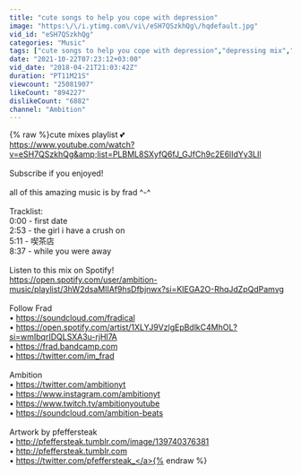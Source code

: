 ```yaml
---
title: "cute songs to help you cope with depression"
image: "https:\/\/i.ytimg.com\/vi\/eSH7QSzkhQg\/hqdefault.jpg"
vid_id: "eSH7QSzkhQg"
categories: "Music"
tags: ["cute songs to help you cope with depression","depressing mix","lofi"]
date: "2021-10-22T07:23:12+03:00"
vid_date: "2018-04-21T21:03:42Z"
duration: "PT11M21S"
viewcount: "25081907"
likeCount: "894227"
dislikeCount: "6882"
channel: "Ambition"
---
```

{% raw %}cute mixes playlist 💕<br /><a rel="nofollow" target="blank" href="https://www.youtube.com/watch?v=eSH7QSzkhQg&amp;list=PLBML8SXyfQ6fJ_GJfCh9c2E6lIdYy3LIl">https://www.youtube.com/watch?v=eSH7QSzkhQg&amp;list=PLBML8SXyfQ6fJ_GJfCh9c2E6lIdYy3LIl</a><br /><br />Subscribe if you enjoyed!<br /><br />all of this amazing music is by frad ^-^<br /><br />Tracklist:<br />0:00 - first date<br />2:53 - the girl i have a crush on<br />5:11 - 喫茶店<br />8:37 - while you were away<br /><br />Listen to this mix on Spotify!<br /><a rel="nofollow" target="blank" href="https://open.spotify.com/user/ambition-music/playlist/3hW2dsaMlIAf9hsDfbjnwx?si=KIEGA2O-RhqJdZpQdPamvg">https://open.spotify.com/user/ambition-music/playlist/3hW2dsaMlIAf9hsDfbjnwx?si=KIEGA2O-RhqJdZpQdPamvg</a><br /><br />Follow Frad<br />• <a rel="nofollow" target="blank" href="https://soundcloud.com/fradical">https://soundcloud.com/fradical</a><br />• <a rel="nofollow" target="blank" href="https://open.spotify.com/artist/1XLYJ9VzlgEpBdlkC4MhOL?si=wmIbqrIDQLSXA3u-rjHl7A">https://open.spotify.com/artist/1XLYJ9VzlgEpBdlkC4MhOL?si=wmIbqrIDQLSXA3u-rjHl7A</a><br />• <a rel="nofollow" target="blank" href="https://frad.bandcamp.com">https://frad.bandcamp.com</a><br />• <a rel="nofollow" target="blank" href="https://twitter.com/im_frad">https://twitter.com/im_frad</a><br /><br />Ambition <br />• <a rel="nofollow" target="blank" href="https://twitter.com/ambitionyt">https://twitter.com/ambitionyt</a><br />• <a rel="nofollow" target="blank" href="https://www.instagram.com/ambitionyt">https://www.instagram.com/ambitionyt</a><br />• <a rel="nofollow" target="blank" href="https://www.twitch.tv/ambitionyoutube">https://www.twitch.tv/ambitionyoutube</a><br />• <a rel="nofollow" target="blank" href="https://soundcloud.com/ambition-beats">https://soundcloud.com/ambition-beats</a><br /><br />Artwork by pfeffersteak<br />• <a rel="nofollow" target="blank" href="http://pfeffersteak.tumblr.com/image/139740376381">http://pfeffersteak.tumblr.com/image/139740376381</a><br />• <a rel="nofollow" target="blank" href="http://pfeffersteak.tumblr.com">http://pfeffersteak.tumblr.com</a><br />• <a rel="nofollow" target="blank" href="https://twitter.com/pfeffersteak_">https://twitter.com/pfeffersteak_</a>{% endraw %}
